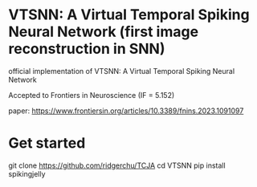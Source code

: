 #  VTSNN: A Virtual Temporal Spiking Neural Network (first image reconstruction in SNN)

official implementation of  VTSNN: A Virtual Temporal Spiking Neural Network

Accepted to Frontiers in Neuroscience (IF = 5.152)

paper: https://www.frontiersin.org/articles/10.3389/fnins.2023.1091097
# Get started

git clone https://github.com/ridgerchu/TCJA
cd VTSNN
pip install spikingjelly
